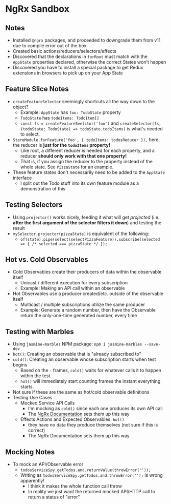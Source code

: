 # NgRx Sandbox

## Notes

- Installed `@ngrx` packages, and proceeded to downgrade them from v11 due to compile error out of the box
- Created basic actions/reducers/selectors/effects
- Discovered that the declarations in `forRoot` must match with the `AppState` properties declared, otherwise the correct States won't happen
- Discovered you have to install a special package to get Redux extensions in browsers to pick up on your App State

## Feature Slice Notes
- `createFeatureSelector` seemingly shortcuts all the way down to the object?
  - Example: `AppState` has `foo: TodoState` property
  - `TodoState` has `todoItems: TodoItem[]`
  - `const fs = createFeatureSeelctor('foo')` and `createSelector(fs, (todoState: TodoState) => todoState.todoItems)` is what's needed to select.
- `StoreModule.forFeature('foo', { todoItems: todosReducer }),` here, the reducer is **just for the `todoItems` property!**
  - Like root, a different reducer is needed for each property, and a reducer **should only work with that one property!**
  - That is, if you assign the reducer to the property instead of the whole state. See `PizzaState` for an example.
- These feature states don't necessarily need to be added to the `AppState` interface
  - I split out the Todo stuff into its own feature module as a demonstration of this

## Testing Selectors
- Using `projector()` works nicely, feeding it what will get *projected* (i.e. **after the first argument of the selector filters it down**) and testing the result
- `mySelector.projector(pizzaState)` is equivalent of the following:
  - `of(state).pipe(select(selectPizzaFeature)).subscribe(selected => { /* selected === pizzaState */ });`

## Hot vs. Cold Observables
- Cold Observables create their producers of data within the observable itself
  - Unicast / different execution for every subscription
  - Example: Making an API call within an observable
- Hot Observables use a producer created/etc. outside of the observable itself
  - Multicast / multiple subscriptions utilize the same producer
  - Example: Generate a random number, then have the Observable return the only-one-time generated number, every time

## Testing with Marbles
- Using `jasmine-marbles` NPM package: `npm i jasmine-marbles --save-dev`
- `hot()`: Creating an observable that is "already subscribed to"
- `cold()`: Creating an observable whose subscription starts when test begins
  - Based on the `-` frames, `cold()` waits for whatever calls it to happen within the test.
  - `hot()` will immediately start counting frames the instant everything starts.
- Not sure if these are the same as hot/cold observable definitions
- Testing Use Cases
  - Mocked Service API Calls
    - I'm mocking as `cold()` since each one produces its own API call
    - The [NgRx Documentation](https://ngrx.io/guide/effects/testing#marble-diagrams) sets them up this way
  - Effects Actions and Expected Observables: `hot()`
    - they have no data they produce themselves (not sure if this is correct)
    - The NgRx Documentation sets them up this way

## Mocking Notes
- To mock an API/Observable error
  - `todosServiceSpy.getTodos.and.returnValue(throwError(''));`
  - Writing as `todosServiceSpy.getTodos.and.throwError('');` is wrong apparently!
    - I think it makes the whole function call throw
    - In reality we just want the returned mocked API/HTTP call to return a status of "error"
